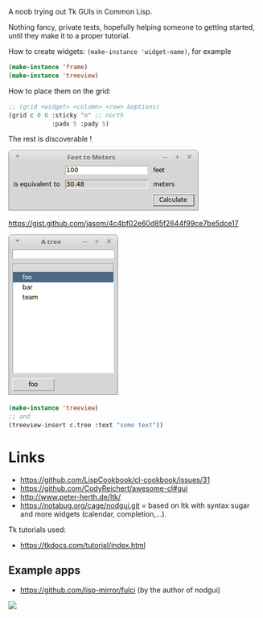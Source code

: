 
A noob trying out Tk GUIs in Common Lisp.

Nothing fancy, private tests, hopefully helping someone to getting
started, until they make it to a proper tutorial.

How to create widgets: `(make-instance 'widget-name)`, for example

~~~lisp
(make-instance 'frame)
(make-instance 'treeview)
~~~

How to place them on the grid:

~~~lisp
;; (grid <widget> <column> <row> &options)
(grid c 0 0 :sticky "n" ;; north
            :padx 5 :pady 5)
~~~

The rest is discoverable !


![](feet-to-meters.png)

https://gist.github.com/jasom/4c4bf02e60d85f2644f99ce7be5dce17


![](a-tree.png)


~~~lisp
(make-instance 'treeview)
;; and
(treeview-insert c.tree :text "some text"))
~~~

# Links

- https://github.com/LispCookbook/cl-cookbook/issues/31
- https://github.com/CodyReichert/awesome-cl#gui
- http://www.peter-herth.de/ltk/
- https://notabug.org/cage/nodgui.git = based on ltk with syntax sugar and more widgets (calendar, completion,…).

Tk tutorials used:

- https://tkdocs.com/tutorial/index.html

## Example apps

- https://github.com/lisp-mirror/fulci (by the author of nodgui)

![](https://www.autistici.org/interzona/img/fulci/search-frame.png)
